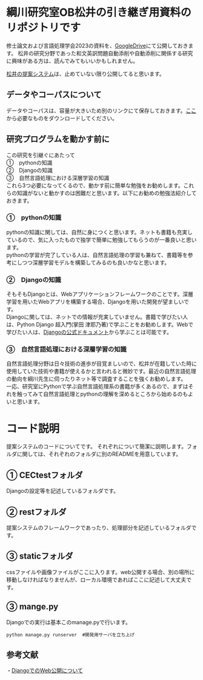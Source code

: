 # 綱川研究室OB松井の引き継ぎ用資料のリポジトリです
修士論文および言語処理学会2023の資料を、[GoogleDrive](https://drive.google.com/drive/folders/1S-hn5aA6fnRFrR3Yy4Cj6Kg6GUHEPtO9?usp=sharing)にて公開しておきます。
松井の研究分野であった和文英訳問題自動添削や自動添削に関係する研究に興味がある方は、読んでみてもいいかもしれません。

[松井の提案システム](https://tsunalab.net/rest/system)は、止めていない限り公開してると思います。

## データやコーパスについて
データやコーパスは、容量が大きいため別のリンクにて保存しておきます。[ここ](https://drive.google.com/drive/folders/1S-hn5aA6fnRFrR3Yy4Cj6Kg6GUHEPtO9?usp=sharing)から必要なものをダウンロードしてください。

## 研究プログラムを動かす前に
この研究を引継ぐにあたって<br>
①　pythonの知識<br>
②　Djangoの知識<br>
③　自然言語処理における深層学習の知識<br>
これら3つ必要になってくるので、動かす前に簡単な勉強をお勧めします。これらの知識がないと動かすのは困難だと思います。以下にお勧めの勉強法紹介しておきます。
### ①　pythonの知識
pythonの知識に関しては、自然に身につくと思います。ネットも書籍も充実しているので、気に入ったもので独学で簡単に勉強してもらうのが一番良いと思います。<br>
pythonの学習が完了している人は、自然言語処理の学習も兼ねて、書籍等を参考にしつつ深層学習モデルを構築してみるのも良いかなと思います。
### ②　Djangoの知識
そもそもDjangoとは、Webアプリケーションフレームワークのことです。深層学習を用いたWebアプリを構築する場合、Djangoを用いた開発が望ましいです。<br>
Djangoに関しては、ネットでの情報が充実していません。書籍で学びたい人は、Python Django 超入門(掌田 津耶乃著)で学ぶことをお勧めします。Webで学びたい人は、[Djangoの公式ドキュメント](https://docs.djangoproject.com/ja/4.1/intro/)から学ぶことは可能です。
### ③　自然言語処理における深層学習の知識
自然言語処理分野は日々技術の進歩が目覚ましいので、松井が在籍していた時に使用していた技術や書籍が使えるかと言われると微妙です。最近の自然言語処理の動向を綱川先生に伺ったりネット等で調査することを強くお勧めします。<br>
一応、研究室にPythonで学ぶ自然言語処理系の書籍が多くあるので、まずはそれを触ってみて自然言語処理とpythonの理解を深めるところから始めるのもよいと思います。
# コード説明
提案システムのコードについてです。
それぞれについて簡潔に説明します。フォルダに関しては、それぞれのフォルダに別のREADMEを用意しています。
## ① CECtestフォルダ
Djangoの設定等を記述しているフォルダです。
## ② restフォルダ
提案システムのフレームワークであったり、処理部分を記述しているフォルダです。
## ③ staticフォルダ
cssファイルや画像ファイルがここに入ります。web公開する場合、別の場所に移動しなければなりませんが、ローカル環境であればここに記述して大丈夫です。
## ③ mange.py
Djangoでの実行は基本このmanage.pyで行います。
```
python manage.py runserver  #開発用サーバを立ち上げ
```

## 参考文献
・[DjangoでのWeb公開について](https://zenn.dev/hathle/books/django-vultr-book)
